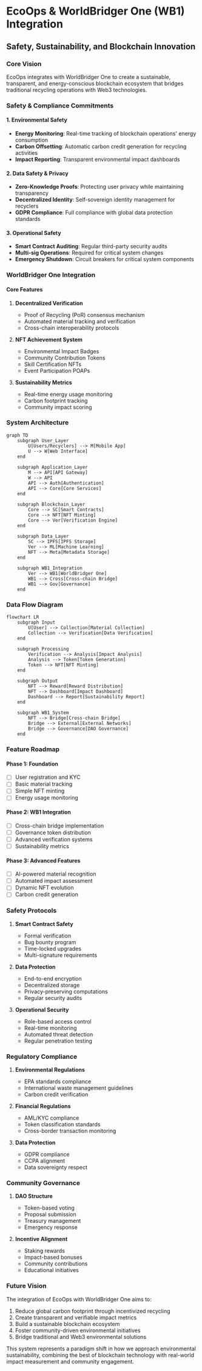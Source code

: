 # EcoOps & WorldBridger One (WB1) Integration
## Safety, Sustainability, and Blockchain Innovation

### Core Vision
EcoOps integrates with WorldBridger One to create a sustainable, transparent, and energy-conscious blockchain ecosystem that bridges traditional recycling operations with Web3 technologies.

### Safety & Compliance Commitments

#### 1. Environmental Safety
- **Energy Monitoring**: Real-time tracking of blockchain operations' energy consumption
- **Carbon Offsetting**: Automatic carbon credit generation for recycling activities
- **Impact Reporting**: Transparent environmental impact dashboards

#### 2. Data Safety & Privacy
- **Zero-Knowledge Proofs**: Protecting user privacy while maintaining transparency
- **Decentralized Identity**: Self-sovereign identity management for recyclers
- **GDPR Compliance**: Full compliance with global data protection standards

#### 3. Operational Safety
- **Smart Contract Auditing**: Regular third-party security audits
- **Multi-sig Operations**: Required for critical system changes
- **Emergency Shutdown**: Circuit breakers for critical system components

### WorldBridger One Integration

#### Core Features
1. **Decentralized Verification**
   - Proof of Recycling (PoR) consensus mechanism
   - Automated material tracking and verification
   - Cross-chain interoperability protocols

2. **NFT Achievement System**
   - Environmental Impact Badges
   - Community Contribution Tokens
   - Skill Certification NFTs
   - Event Participation POAPs

3. **Sustainability Metrics**
   - Real-time energy usage monitoring
   - Carbon footprint tracking
   - Community impact scoring

### System Architecture

```mermaid
graph TD
    subgraph User_Layer
        U[Users/Recyclers] --> M[Mobile App]
        U --> W[Web Interface]
    end

    subgraph Application_Layer
        M --> API[API Gateway]
        W --> API
        API --> Auth[Authentication]
        API --> Core[Core Services]
    end

    subgraph Blockchain_Layer
        Core --> SC[Smart Contracts]
        Core --> NFT[NFT Minting]
        Core --> Ver[Verification Engine]
    end

    subgraph Data_Layer
        SC --> IPFS[IPFS Storage]
        Ver --> ML[Machine Learning]
        NFT --> Meta[Metadata Storage]
    end

    subgraph WB1_Integration
        Ver --> WB1[WorldBridger One]
        WB1 --> Cross[Cross-chain Bridge]
        WB1 --> Gov[Governance]
    end
```

### Data Flow Diagram

```mermaid
flowchart LR
    subgraph Input
        U[User] --> Collection[Material Collection]
        Collection --> Verification[Data Verification]
    end

    subgraph Processing
        Verification --> Analysis[Impact Analysis]
        Analysis --> Token[Token Generation]
        Token --> NFT[NFT Minting]
    end

    subgraph Output
        NFT --> Reward[Reward Distribution]
        NFT --> Dashboard[Impact Dashboard]
        Dashboard --> Report[Sustainability Report]
    end

    subgraph WB1_System
        NFT --> Bridge[Cross-chain Bridge]
        Bridge --> External[External Networks]
        Bridge --> Governance[DAO Governance]
    end
```

### Feature Roadmap

#### Phase 1: Foundation
- [ ] User registration and KYC
- [ ] Basic material tracking
- [ ] Simple NFT minting
- [ ] Energy usage monitoring

#### Phase 2: WB1 Integration
- [ ] Cross-chain bridge implementation
- [ ] Governance token distribution
- [ ] Advanced verification systems
- [ ] Sustainability metrics

#### Phase 3: Advanced Features
- [ ] AI-powered material recognition
- [ ] Automated impact assessment
- [ ] Dynamic NFT evolution
- [ ] Carbon credit generation

### Safety Protocols

1. **Smart Contract Safety**
   - Formal verification
   - Bug bounty program
   - Time-locked upgrades
   - Multi-signature requirements

2. **Data Protection**
   - End-to-end encryption
   - Decentralized storage
   - Privacy-preserving computations
   - Regular security audits

3. **Operational Security**
   - Role-based access control
   - Real-time monitoring
   - Automated threat detection
   - Regular penetration testing

### Regulatory Compliance

1. **Environmental Regulations**
   - EPA standards compliance
   - International waste management guidelines
   - Carbon credit verification

2. **Financial Regulations**
   - AML/KYC compliance
   - Token classification standards
   - Cross-border transaction monitoring

3. **Data Protection**
   - GDPR compliance
   - CCPA alignment
   - Data sovereignty respect

### Community Governance

1. **DAO Structure**
   - Token-based voting
   - Proposal submission
   - Treasury management
   - Emergency response

2. **Incentive Alignment**
   - Staking rewards
   - Impact-based bonuses
   - Community contributions
   - Educational initiatives

### Future Vision

The integration of EcoOps with WorldBridger One aims to:
1. Reduce global carbon footprint through incentivized recycling
2. Create transparent and verifiable impact metrics
3. Build a sustainable blockchain ecosystem
4. Foster community-driven environmental initiatives
5. Bridge traditional and Web3 environmental solutions

This system represents a paradigm shift in how we approach environmental sustainability, combining the best of blockchain technology with real-world impact measurement and community engagement.
